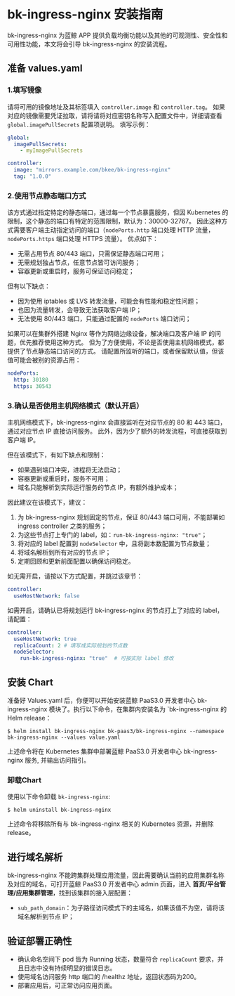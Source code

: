 # bk-ingress-nginx 安装指南
bk-ingress-nginx 为蓝鲸 APP 提供负载均衡功能以及其他的可观测性、安全性和可用性功能，本文将会引导 bk-ingress-nginx 的安装流程。

## 准备 values.yaml
### 1.填写镜像
请将可用的镜像地址及其标签填入 `controller.image` 和 `controller.tag`。
如果对应的镜像需要凭证拉取，请将请将对应密钥名称写入配置文件中，详细请查看 `global.imagePullSecrets` 配置项说明。
填写示例：
```yaml
global:
  imagePullSecrets:
    - myImagePullSecrets

controller:
  image: "mirrors.example.com/bkee/bk-ingress-nginx"
  tag: "1.0.0"
```

### 2.使用节点静态端口方式
该方式通过指定特定的静态端口，通过每一个节点暴露服务，但因 Kubernetes 的限制，这个静态的端口有特定的范围限制，默认为：30000-32767。
因此这种方式需要客户端主动指定访问的端口（`nodePorts.http` 端口处理 HTTP 流量，`nodePorts.https` 端口处理 HTTPS 流量）。
优点如下：
- 无需占用节点 80/443 端口，只需保证静态端口可用；
- 无需规划独占节点，任意节点皆可访问服务；
- 容器更新或重启时，服务可保证访问稳定；

但有以下缺点：
- 因为使用 iptables 或 LVS 转发流量，可能会有性能和稳定性问题；
- 也因为流量转发，会导致无法获取客户端 IP；
- 无法使用 80/443 端口，只能通过配置的 `nodePorts` 端口访问；

如果可以在集群外搭建 Nginx 等作为网络边缘设备，解决端口及客户端 IP 的问题，优先推荐使用这种方式。
但为了方便使用，不论是否使用主机网络模式，都提供了节点静态端口访问的方式。
请配置所监听的端口，或者保留默认值，但该值可能会被别的资源占用：
```yaml
nodePorts:
  http: 30180
  https: 30543
```

### 3.确认是否使用主机网络模式（默认开启）
主机网络模式下，bk-ingress-nginx 会直接监听在对应节点的 80 和 443 端口，通过对应节点 IP 直接访问服务。
此外，因为少了额外的转发流程，可直接获取到客户端 IP。

但在该模式下，有如下缺点和限制：
- 如果遇到端口冲突，进程将无法启动；
- 容器更新或重启时，服务不可用；
- 域名只能解析到实际运行服务的节点 IP，有额外维护成本；

因此建议在该模式下，建议：
1. 为 bk-ingress-nginx 规划固定的节点，保证 80/443 端口可用，不能部署如 ingress controller 之类的服务；
2. 为这些节点打上专门的 label，如：`run-bk-ingress-nginx: "true"`；
3. 将对应的 label 配置到 `nodeSelector` 中，且将副本数配置为节点数量；
4. 将域名解析到所有对应的节点 IP；
5. 定期回顾和更新前面配置以确保访问稳定。

如无需开启，请按以下方式配置，并跳过该章节：
```yaml
controller:
  useHostNetwork: false
```

如需开启，请确认已将规划运行 bk-ingress-nginx 的节点打上了对应的 label，请配置：
```yaml
controller:
  useHostNetwork: true
  replicaCount: 2 # 填写成实际规划的节点数
  nodeSelector:
    run-bk-ingress-nginx: "true"  # 可按实际 label 修改
```

## 安装 Chart

准备好 Values.yaml 后，你便可以开始安装蓝鲸 PaaS3.0 开发者中心 bk-ingress-nginx 模块了。执行以下命令，在集群内安装名为 `bk-ingress-nginx 的 Helm release：

```shell
$ helm install bk-ingress-nginx bk-paas3/bk-ingress-nginx --namespace bk-ingress-nginx --values value.yaml
```

上述命令将在 Kubernetes 集群中部署蓝鲸 PaaS3.0 开发者中心 bk-ingress-nginx 服务, 并输出访问指引。

### 卸载Chart

使用以下命令卸载 `bk-ingress-nginx`:

```shell
$ helm uninstall bk-ingress-nginx
```

上述命令将移除所有与 bk-ingress-nginx 相关的 Kubernetes 资源，并删除 release。


## 进行域名解析
bk-ingress-nginx 不能跨集群处理应用流量，因此需要确认当前的应用集群名称及对应的域名，可打开蓝鲸 PaaS3.0 开发者中心 admin 页面，进入 **首页/平台管理/应用集群管理**，找到该集群的接入层配置：
- `sub_path_domain`：为子路径访问模式下的主域名，如果该值不为空，请将该域名解析到节点 IP；

## 验证部署正确性
- 确认命名空间下 pod 皆为 Running 状态，数量符合 `replicaCount` 要求，并且日志中没有持续明显的错误日志。
- 使用域名访问服务 http 端口的 /healthz 地址，返回状态码为200。
- 部署应用后，可正常访问应用页面。